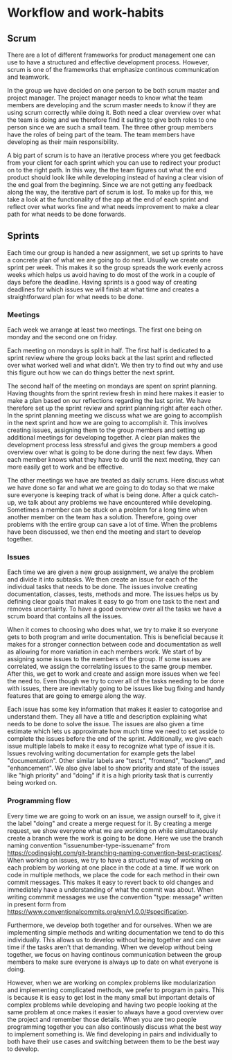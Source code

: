 # Workflow and work-habits

## Scrum
There are a lot of different frameworks for product management one can use to have a structured and effective development process. However, scrum is one of the frameworks that emphasize continous communication and teamwork. 

In the group we have decided on one person to be both scrum master and project manager. The project manager needs to know what the team members are developing and the scrum master needs to know if they are using scrum correctly while doing it. Both need a clear overview over what the team is doing and we therefore find it suiting to give both roles to one person since we are such a small team. The three other group members have the roles of being part of the team. The team members have developing as their main responsibility.

A big part of scrum is to have an iterative process where you get feedback from your client for each sprint which you can use to redirect your product on to the right path. In this way, the the team figures out what the end product should look like while developing instead of having a clear vision of the end goal from the beginning. Since we are not getting any feedback along the way, the iterative part of scrum is lost. To make up for this, we take a look at the functionality of the app at the end of each sprint and reflect over what works fine and what needs improvement to make a clear path for what needs to be done forwards.

## Sprints
Each time our group is handed a new assignment, we set up sprints to have a concrete plan of what we are going to do next. Usually we create one sprint per week. This makes it so the group spreads the work evenly across weeks which helps us avoid having to do most of the work in a couple of days before the deadline. Having sprints is a good way of creating deadlines for which issues we will finish at what time and creates a straightforward plan for what needs to be done.

### Meetings
Each week we arrange at least two meetings. The first one being on monday and the second one on friday. 

Each meeting on mondays is split in half. The first half is dedicated to a sprint review where the group looks back at the last sprint and reflected over what worked well and what didn't. We then try to find out why and use this figure out how we can do things better the next sprint.

The second half of the meeting on mondays are spent on sprint planning. Having thoughts from the sprint review fresh in mind here makes it easier to make a plan based on our reflections regarding the last sprint. We have therefore set up the sprint review and sprint planning right after each other. In the sprint planning meeting we discuss what we are going to accomplish in the next sprint and how we are going to accomplish it. This involves creating issues, assigning them to the group members and setting up additional meetings for developing together. A clear plan makes the development process less stressful and gives the group members a good overview over what is going to be done during the next few days. When each member knows what they have to do until the next meeting, they can more easily get to work and be effective.

The other meetings we have are treated as daily scrums. Here discuss what we have done so far and what we are going to do today so that we make sure everyone is keeping track of what is being done. After a quick catch-up, we talk about any problems we have encountered while developing. Sometimes a member can be stuck on a problem for a long time when another member on the team has a solution. Therefore, going over problems with the entire group can save a lot of time. When the problems have been discussed, we then end the meeting and start to develop together.

### Issues
Each time we are given a new group assignment, we analye the problem and divide it into subtasks. We then create an issue for each of the individual tasks that needs to be done. The issues involve creating documentation, classes, tests, methods and more. The issues helps us by defining clear goals that makes it easy to go from one task to the next and removes uncertainty. To have a good overview over all the tasks we have a scrum board that contains all the issues.

When it comes to choosing who does what, we try to make it so everyone gets to both program and write documentation. This is beneficial because it makes for a stronger connection between code and documentation as well as allowing for more variation in each members work. We start of by assigning some issues to the members of the group. If some issues are correlated, we assign the correlating issues to the same group member. After this, we get to work and create and assign more issues when we feel the need to. Even though we try to cover all of the tasks needing to be done with issues, there are inevitably going to be issues like bug fixing and handy features that are going to emerge along the way.

Each issue has some key information that makes it easier to catogorise and understand them. They all have a title and description explaining what needs to be done to solve the issue. The issues are also given a time estimate which lets us approximate how much time we need to set asside to complete the issues before the end of the sprint. Additionally, we give each issue multiple labels to make it easy to recognize what type of issue it is. Issues revolving writing documentation for example gets the label "documentation". Other similar labels are "tests", "frontend", "backend", and "enhancement". We also give label to show priority and state of the issues like "high priority" and "doing" if it is a high priority task that is currently being worked on.

### Programming flow
Every time we are going to work on an issue, we assign ourself to it, give it the label "doing" and create a merge request for it. By creating a merge request, we show everyone what we are working on while simultaneously create a branch were the work is going to be done. Here we use the branch naming convention "issuenumber-type-issuename" from https://codingsight.com/git-branching-naming-convention-best-practices/. When working on issues, we try to have a structured way of working on each problem by working at one place in the code at a time. If we work on code in multiple methods, we place the code for each method in their own commit messages. This makes it easy to revert back to old changes and immediately have a understanding of what the commit was about. When writing commmit messages we use the convention "type: message" written in present form from https://www.conventionalcommits.org/en/v1.0.0/#specification.

Furthermore, we develop both together and for ourselves. When we are implementing simple methods and writing documentation we tend to do this individually. This allows us to develop without being together and can save time if the tasks aren't that demanding. When we develop without being together, we focus on having continous communication between the group members to make sure everyone is always up to date on what everyone is doing.

However, when we are working on complex problems like modularization and implementing complicated methods, we prefer to program in pairs. This is because it is easy to get lost in the many small but important details of complex problems while developing and having two people looking at the same problem at once makes it easier to always have a good overview over the project and remember those details. When you are two people programming together you can also continously discuss what the best way to implement something is. We find developing in pairs and individually to both have their use cases and switching between them to be the best way to develop.